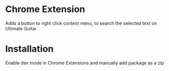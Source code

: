 # Chrome Extension 
Adds a button to right click context menu, to search the selected text on Ultimate Guitar

# Installation 
Enable dev mode in Chrome Extensions and manually add package as a zip

